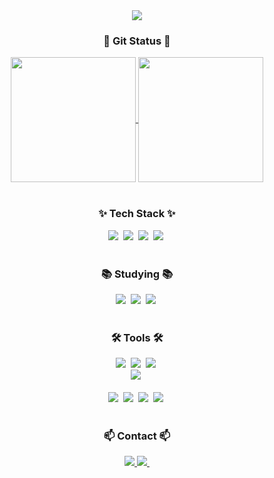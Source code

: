 <!--타이틀 부분-->
<div align="center">
  <img src="https://capsule-render.vercel.app/api?animation=fadeIn&type=transparent&color=141321&height=300&section=header&text=ABOUT%20ME&fontSize=90&fontColor=fe428e" />
</div>

<h3 align="center">🌱 Git Status 🌱</h3>
<div align="center">
  <a href="https://github.com/anuraghazra/github-readme-stats">
    <img height=200 align="center" src="https://github-readme-stats.vercel.app/api?theme=radical&username=moveonha" />
  </a>
  <a href="https://github.com/anuraghazra/convoychat">
    <img height=200 align="center" src="https://github-readme-stats.vercel.app/api/top-langs?username=moveonha&layout=compact&langs_count=8&card_width=320&theme=radical" />
  </a>
</div>
<br>

<!--내용 부분-->
<h3 align="center">✨ Tech Stack ✨</h3>
<div align="center">
  <img src="https://img.shields.io/badge/python-3670A0?style=for-the-badge&logo=python&logoColor=ffdd54" />&nbsp
  <img src="https://img.shields.io/badge/c-A8B9CC.svg?style=for-the-badge&logo=c&logoColor=61DAFB" />&nbsp
  <img src="https://img.shields.io/badge/c++-00599C.svg?style=for-the-badge&logo=c++&logoColor=20232a" />&nbsp
  <img src="https://img.shields.io/badge/Matplotlib-11557c.svg?style=for-the-badge&logo=Matplotlib&logoColor=white" />&nbsp
</div>

<br>

<h3 align="center">📚 Studying 📚</h3>
<div align="center">
  <img src="https://img.shields.io/badge/linux-FCC624.svg?style=for-the-badge&logo=linux&logoColor=white" />&nbsp
  <img src="https://img.shields.io/badge/React%20Query-FF4154?style=for-the-badge&logo=react%20query&logoColor=white" />&nbsp
  <img src="https://img.shields.io/badge/Recoil-3578E5?style=for-the-badge&logo=recoil&logoColor=white" />&nbsp
</div>

<br>

<h3 align="center">🛠 Tools 🛠</h3>
<div align="center">
  <img src="https://img.shields.io/badge/git-F05033.svg?style=for-the-badge&logo=git&logoColor=white" />&nbsp
  <img src="https://img.shields.io/badge/github-181717.svg?style=for-the-badge&logo=github&logoColor=white" />&nbsp
  <img src="https://img.shields.io/badge/Notion-F3F3F3.svg?style=for-the-badge&logo=notion&logoColor=black" />&nbsp
</div>

<div align="center">
  <img src="https://img.shields.io/badge/adobe%20photoshop-08253c.svg?style=for-the-badge&logo=adobe%20photoshop&logoColor=37abff" />&nbsp
</div>

<br>

<div align="center">
  <img src="https://img.shields.io/badge/VSCode-2C2C32.svg?style=for-the-badge&logo=visual-studio-code&logoColor=22ABF3" />&nbsp
  <img src="https://img.shields.io/badge/jupyter-2C2C32.svg?style=for-the-badge&logo=jupyter&logoColor=F37726" />&nbsp
  <img src="https://img.shields.io/badge/Colab-2C2C32.svg?style=for-the-badge&logo=googlecolab&logoColor=F9AB00" />&nbsp
  <img src="https://img.shields.io/badge/vim-2C2C32.svg?style=for-the-badge&logo=vim&logoColor=F9AB00" />&nbsp
</div>

<br>

<h3 align="center">📫 Contact 📫</h3>
<div align="center">
  <a href="https://instagram.com/moveon.zip" alt="Instagram">
    <img src="https://img.shields.io/badge/-Instagram-DF0174?style=for-the-badge&labelColor=DF0174&logo=instagram&logoColor=white&link=LINK-DO-SEU-INSTAGRAM"/>
   </a>
  <a href="mailto:bycksan1104@naver.com">
    <img
      src="https://img.shields.io/badge/bycksan1104@naver.com-D14836?style=for-the-badge&logo=naver&logoColor=green"/>&nbsp
  </a>
</div>
<!--
**moveonha/moveonha** is a ✨ _special_ ✨ repository because its `README.md` (this file) appears on your GitHub profile.

Here are some ideas to get you started:

- 🔭 I’m currently working on ...
- 🌱 I’m currently learning ...
- 👯 I’m looking to collaborate on ...
- 🤔 I’m looking for help with ...
- 💬 Ask me about ...
- 📫 How to reach me: ...
- 😄 Pronouns: ...
- ⚡ Fun fact: ...
-->
